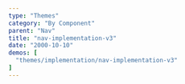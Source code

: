 ```yaml
---
type: "Themes"
category: "By Component"
parent: "Nav"
title: "nav-implementation-v3"
date: "2000-10-10"
demos: [
  "themes/implementation/nav-implementation-v3"
]
---
```


